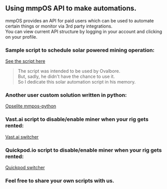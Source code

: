 ## Using mmpOS API to make automations.

mmpOS provides an API for paid users which can be used to automate certain things or monitor via 3rd party integrations.  
You can view current API structure by logging in your account and clicking on your profile.  

### Sample script to schedule solar powered mining operation:
[See the script here](/scripts/scheduled_mining.sh)
> The script was intended to be used by Ovalbore.  
> But, sadly, he didn't have the chance to use it.  
> So I dedicate this solar automation script in his memory.  

### Another user custom solution written in python:
[Opselite mmpos-python](https://gitlab.com/blockops/python-mmpos)


### Vast.ai script to disable/enable miner when your rig gets rented:
[Vast.ai switcher](/scripts/vast-ai-switch.sh)

### Quickpod.io script to disable/enable miner when your rig gets rented:
[Quickpod switcher](/scripts/quickpod-switch.sh)

### Feel free to share your own scripts with us.
